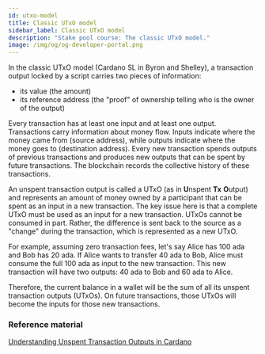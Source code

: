 ```yaml
---
id: utxo-model
title: Classic UTxO model
sidebar_label: Classic UTxO model
description: "Stake pool course: The classic UTxO model." 
image: /img/og/og-developer-portal.png
---
```


In the classic UTxO model (Cardano SL in Byron and Shelley), a transaction output locked by a script carries two pieces of information:

* its value (the amount)
* its reference address (the "proof" of ownership telling who is the owner of the output)

Every transaction has at least one input and at least one output. Transactions carry information about money flow. Inputs indicate where the money came from (source address), while outputs indicate where the money goes to (destination address). Every new transaction spends outputs of previous transactions and produces new outputs that can be spent by future transactions. The blockchain records the collective history of these transactions.

An unspent transaction output is called a UTxO (as in **U**nspent **Tx** **O**utput) and represents an amount of money owned by a participant that can be spent as an input in a new transaction. The key issue here is that a complete UTxO must be used as an input for a new transaction. UTxOs cannot be consumed in part. Rather, the difference is sent back to the source as a "change" during the transaction, which is represented as a new UTxO.

For example, assuming zero transaction fees, let's say Alice has 100 ada and Bob has 20 ada. If Alice wants to transfer 40 ada to Bob, Alice must consume the full 100 ada as input to the new transaction. This new transaction will have two outputs: 40 ada to Bob and 60 ada to Alice.

Therefore, the current balance in a wallet will be the sum of all its unspent transaction outputs (UTxOs). On future transactions, those UTxOs will become the inputs for those new transactions.

### Reference material

[Understanding Unspent Transaction Outputs in Cardano](https://emurgo.io/blog/understanding-unspent-transaction-outputs-in-cardano)
